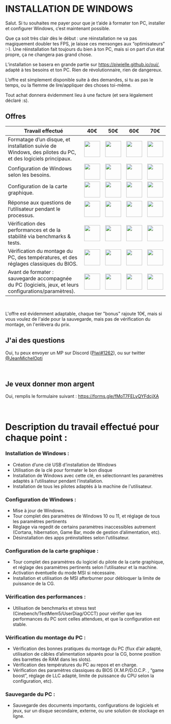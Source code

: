 # INSTALLATION DE WINDOWS


Salut. Si tu souhaites me payer pour que je t’aide à formater ton PC, installer et configurer Windows, c’est maintenant possible.

Que ça soit très clair dès le début : une réinstallation ne va pas magiquement doubler tes FPS, je laisse ces mensonges aux “optimisateurs” :-). Une réinstallation fait toujours du bien à ton PC, mais si on part d’un état propre, ça ne changera pas grand chose.


L’installation se basera en grande partie sur https://piwielle.github.io/oui/, adapté à tes besoins et ton PC. Rien de révolutionnaire, rien de dangereux.

L’offre est simplement disponible suite à des demandes, si tu as pas le temps, ou la flemme de lire/appliquer des choses toi-même.

Tout achat donnera évidemment lieu à une facture (et sera légalement déclaré :s).




## Offres

Travail effectué                                                              | 40€ | 50€ | 60€ | 70€
------------------------------------------------------------------------- |--------|--------|--------|------
Formatage d’un disque, et installation suivie de Windows, des pilotes du PC, et des logiciels principaux. |<img src="https://i.imgur.com/Wcn2gEP.png" width="50" height="50" /> | <img src="https://i.imgur.com/Wcn2gEP.png" width="50" height="50" /> | <img src="https://i.imgur.com/Wcn2gEP.png" width="50" height="50" /> | <img src="https://i.imgur.com/Wcn2gEP.png" width="50" height="50" />
Configuration de Windows selon les besoins. |<img src="https://i.imgur.com/Wcn2gEP.png" width="50" height="50" /> | <img src="https://i.imgur.com/Wcn2gEP.png" width="50" height="50" /> | <img src="https://i.imgur.com/Wcn2gEP.png" width="50" height="50" /> | <img src="https://i.imgur.com/Wcn2gEP.png" width="50" height="50" />
Configuration de la carte graphique. |<img src="https://i.imgur.com/Wcn2gEP.png" width="50" height="50" /> | <img src="https://i.imgur.com/Wcn2gEP.png" width="50" height="50" /> | <img src="https://i.imgur.com/Wcn2gEP.png" width="50" height="50" /> | <img src="https://i.imgur.com/Wcn2gEP.png" width="50" height="50" />
Réponse aux questions de l’utilisateur pendant le processus. |<img src="https://i.imgur.com/Wcn2gEP.png" width="50" height="50" /> | <img src="https://i.imgur.com/Wcn2gEP.png" width="50" height="50" /> | <img src="https://i.imgur.com/Wcn2gEP.png" width="50" height="50" /> | <img src="https://i.imgur.com/Wcn2gEP.png" width="50" height="50" />
Vérification des performances et de la stabilité via benchmarks & tests. |<img src="https://i.imgur.com/mazv6Wy.png" width="50" height="50" /> | <img src="https://i.imgur.com/Wcn2gEP.png" width="50" height="50" /> | <img src="https://i.imgur.com/Wcn2gEP.png" width="50" height="50" /> | <img src="https://i.imgur.com/Wcn2gEP.png" width="50" height="50" />
Vérification du montage du PC, des températures, et des réglages classiques du BIOS. |<img src="https://i.imgur.com/mazv6Wy.png" width="50" height="50" /> | <img src="https://i.imgur.com/mazv6Wy.png" width="50" height="50" /> | <img src="https://i.imgur.com/Wcn2gEP.png" width="50" height="50" /> | <img src="https://i.imgur.com/Wcn2gEP.png" width="50" height="50" />
Avant de formater : sauvegarde accompagnée du PC (logiciels, jeux, et leurs configurations/paramètres). |<img src="https://i.imgur.com/mazv6Wy.png" width="50" height="50" /> | <img src="https://i.imgur.com/mazv6Wy.png" width="50" height="50" /> | <img src="https://i.imgur.com/mazv6Wy.png" width="50" height="50" /> | <img src="https://i.imgur.com/Wcn2gEP.png" width="50" height="50" />

<br/>

L'offre est évidemment adaptable, chaque tier "bonus" rajoute 10€, mais si vous voulez de l'aide pour la sauvegarde, mais pas de vérification du montage, on l'enlèvera du prix.

## J'ai des questions
Oui, tu peux envoyer un MP sur Discord ([Piwi#1262](https://discordapp.com/users/95918004444872704)), ou sur twitter [@JeanMichelOpti](https://twitter.com/JeanMichelOpti)

<br/>

## Je veux donner mon argent
Oui, remplis le formulaire suivant : https://forms.gle/fMoT7FELyQYFdcjXA

<br/>

# Description du travail effectué pour chaque point :


### **Installation de Windows :**

- Création d’une clé USB d’installation de Windows
- Utilisation de la clé pour formater le bon disque
- Installation de Windows avec cette clé, en sélectionnant les paramètres adaptés à l’utilisateur pendant l’installation.
- Installation de tous les pilotes adaptés à la machine de l'utilisateur.



###  **Configuration de Windows :**

- Mise à jour de Windows.
- Tour complet des paramètres de Windows 10 ou 11, et réglage de tous les paramètres pertinents
- Réglage via regedit de certains paramètres inaccessibles autrement (Cortana, hibernation, Game Bar, mode de gestion d’alimentation, etc).
- Désinstallation des apps préinstallées selon l’utilisateur.




###  **Configuration de la carte graphique :**

- Tour complet des paramètres du logiciel du pilote de la carte graphique, et réglage des paramètres pertinents selon l’utilisateur et la machine. 
- Activation éventuelle du mode MSI si nécessaire.
- Installation et utilisation de MSI afterburner pour débloquer la limite de puissance de la CG.



###  **Vérification des performances :**

- Utilisation de benchmarks et stress test (Cinebench/TestMem5/UserDiag/OCCT) pour vérifier que les performances du PC sont celles attendues, et que la configuration est stable.


###  **Vérification du montage du PC :**

- Vérification des bonnes pratiques du montage du PC (flux d’air adapté, utilisation de câbles d’alimentation séparés pour la CG, bonne position des barrettes de RAM dans les slots). 
- Vérification des températures du PC au repos et en charge. 
- Vérification des paramètres classiques du BIOS (X.M.P/D.O.C.P. , “game boost”, réglage de LLC adapté, limite de puissance du CPU selon la configuration, etc).


###  **Sauvegarde du PC :**
- Sauvegarde des documents importants, configurations de logiciels et jeux, sur un disque secondaire, externe, ou une solution de stockage en ligne.
